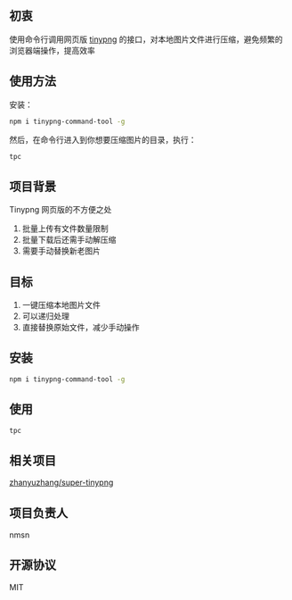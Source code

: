 ## 初衷

使用命令行调用网页版 [tinypng](https://tinypng.com/) 的接口，对本地图片文件进行压缩，避免频繁的浏览器端操作，提高效率


## 使用方法
安装：
```bash
npm i tinypng-command-tool -g
```

然后，在命令行进入到你想要压缩图片的目录，执行：
```bash
tpc
```

## 项目背景

Tinypng 网页版的不方便之处

1. 批量上传有文件数量限制
2. 批量下载后还需手动解压缩
3. 需要手动替换新老图片

## 目标

1. 一键压缩本地图片文件
2. 可以递归处理
3. 直接替换原始文件，减少手动操作

## 安装

```bash
npm i tinypng-command-tool -g
```

## 使用

```bash
tpc
```

## 相关项目

[zhanyuzhang/super-tinypng](https://github.com/zhanyuzhang/super-tinypng)


## 项目负责人

nmsn

## 开源协议

MIT
